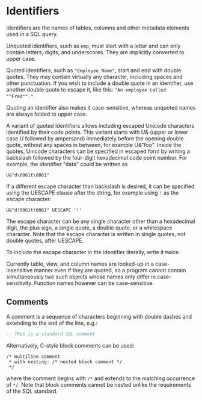 # Identifiers

Identifiers are the names of tables, columns and other metadata
elements used in a SQL query.

Unquoted identifiers, such as `emp`, must start with a letter and can
only contain letters, digits, and underscores. They are implicitly
converted to upper case.

Quoted identifiers, such as `"Employee Name"`, start and end with
double quotes. They may contain virtually any character, including
spaces and other punctuation. If you wish to include a double quote in
an identifier, use another double quote to escape it, like this: `"An
employee called ""Fred""."`.

Quoting an identifier also makes it case-sensitive, whereas unquoted
names are always folded to upper case.

A variant of quoted identifiers allows including escaped Unicode
characters identified by their code points. This variant starts with
U& (upper or lower case U followed by ampersand) immediately before
the opening double quote, without any spaces in between, for example
U&"foo".  Inside the quotes, Unicode characters can be specified in
escaped form by writing a backslash followed by the four-digit
hexadecimal code point number. For example, the identifier "data"
could be written as

`U&"d\0061t\0061"`

If a different escape character than backslash is desired, it can be
specified using the UESCAPE clause after the string, for example using
`!` as the escape character:

`U&"d!0061t!0061" UESCAPE '!'`

The escape character can be any single character other than a
hexadecimal digit, the plus sign, a single quote, a double quote, or a
whitespace character. Note that the escape character is written in
single quotes, not double quotes, after UESCAPE.

To include the escape character in the identifier literally, write it
twice.

Currently table, view, and column names are looked-up in a
case-insensitive manner even if they are quoted, so a program cannot
contain simultaneously two such objects whose names only differ in
case-sensitivity.  Function names however can be case-sensitive.

## Comments

A comment is a sequence of characters beginning with double dashes and
extending to the end of the line, e.g.:

```SQL
-- This is a standard SQL comment
```

Alternatively, C-style block comments can be used:

```
/* multiline comment
 * with nesting: /* nested block comment */
 */
```

where the comment begins with `/*` and extends to the matching
occurrence of `*/`.  Note that block comments cannot be nested unlike
the requirements of the SQL standard.